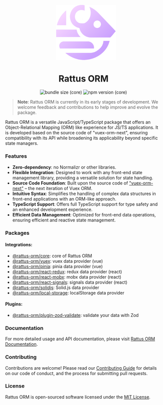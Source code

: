 <p align="center">
  <img style="margin-right: -15px" width="192px" src="./assets/logo.svg" alt="Rattus ORM">
</p>

<h1 align="center">Rattus ORM</h1>

<p align="center">
  <img alt="bundle size (core)" src="https://img.shields.io/bundlephobia/minzip/%40rattus-orm%2Fcore">
  <img alt="npm version (core)" src="https://img.shields.io/npm/v/%40rattus-orm%2Fcore">
</p>

> **Note**: Rattus ORM is currently in its early stages of development. We welcome feedback and contributions to help improve and evolve the package.

Rattus ORM is a versatile JavaScript/TypeScript package that offers an Object-Relational Mapping (ORM) like experience for JS/TS applications. It is developed based on the source code of "vuex-orm-next", ensuring compatibility with its API while broadening its applicability beyond specific state managers.

### Features

- **Zero-dependency**: no Normalizr or other libraries.
- **Flexible Integration**: Designed to work with any front-end state management library, providing a versatile solution for state handling.
- **Source Code Foundation**: Built upon the source code of ["vuex-orm-next"](https://next.vuex-orm.org/) – the next iteration of Vuex ORM.
- **Intuitive Syntax**: Simplifies the handling of complex data structures in front-end applications with an ORM-like approach.
- **TypeScript Support**: Offers full TypeScript support for type safety and an enhanced development experience.
- **Efficient Data Management**: Optimized for front-end data operations, ensuring efficient and reactive state management.

### Packages
#### Integrations:
* [@rattus-orm/core](./packages/core): core of Rattus ORM
* [@rattus-orm/vuex](./packages/vuex): vuex data provider (vue)
* [@rattus-orm/pinia](./packages/pinia): pinia data provider (vue)
* [@rattus-orm/react-redux](./packages/react-redux): redux data provider (react)
* [@rattus-orm/react-mobx](./packages/react-mobx): mobx data provider (react)
* [@rattus-orm/react-signals](./packages/react-signals): signals data provider (react)
* [@rattus-orm/solidjs](./packages/react-signals): Solid.js data provider
* [@rattus-orm/local-storage](./packages/local-storage): localStorage data provider

#### Plugins:
* [@rattus-orm/plugin-zod-validate](./packages/plugin-zod-validate): validate your data with Zod

### Documentation
For more detailed usage and API documentation, please visit [Rattus ORM Documentation](https://lyohaplotinka.github.io/rattus-orm/).

### Contributing
Contributions are welcome! Please read our [Contributing Guide](./CONTRIBUTING.md) for details 
on our code of conduct, and the process for submitting pull requests.

### License
Rattus ORM is open-sourced software licensed under the [MIT License](./LICENSE).
